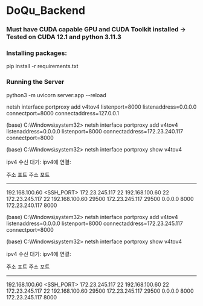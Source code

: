 # DoQu_Backend

### Must have CUDA capable GPU and CUDA Toolkit installed -> Tested on CUDA 12.1 and python 3.11.3

### Installing packages:
pip install -r requirements.txt

### Running the Server
python3 -m uvicorn server:app --reload

netsh interface portproxy add v4tov4 listenport=8000 listenaddress=0.0.0.0 connectport=8000 connectaddress=127.0.0.1

(base) C:\Windows\system32> netsh interface portproxy add v4tov4 listenaddress=0.0.0.0 listenport=8000 connectaddress=172.23.240.117 connectport=8000

(base) C:\Windows\system32> netsh interface portproxy show v4tov4

ipv4 수신 대기:             ipv4에 연결:

주소            포트        주소            포트
--------------- ----------  --------------- ----------
192.168.100.60  <SSH_PORT>  172.23.245.117  22
192.168.100.60  22          172.23.245.117  22
192.168.100.60  29500       172.23.245.117  29500
0.0.0.0         8000        172.23.240.117  8000

(base) C:\Windows\system32> netsh interface portproxy add v4tov4 listenaddress=0.0.0.0 listenport=8000 connectaddress=172.23.245.117 connectport=8000

(base) C:\Windows\system32> netsh interface portproxy show v4tov4

ipv4 수신 대기:             ipv4에 연결:

주소            포트        주소            포트
--------------- ----------  --------------- ----------
192.168.100.60  <SSH_PORT>  172.23.245.117  22
192.168.100.60  22          172.23.245.117  22
192.168.100.60  29500       172.23.245.117  29500
0.0.0.0         8000        172.23.245.117  8000
